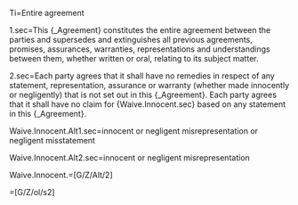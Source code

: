 Ti=Entire agreement

1.sec=This {_Agreement} constitutes the entire agreement between the parties and supersedes and extinguishes all previous agreements, promises, assurances, warranties, representations and understandings between them, whether written or oral, relating to its subject matter.

2.sec=Each party agrees that it shall have no remedies in respect of any statement, representation, assurance or warranty (whether made innocently or negligently) that is not set out in this {_Agreement}. Each party agrees that it shall have no claim for {Waive.Innocent.sec} based on any statement in this {_Agreement}.

Waive.Innocent.Alt1.sec=innocent or negligent misrepresentation or negligent misstatement

Waive.Innocent.Alt2.sec=innocent or negligent misrepresentation

Waive.Innocent.=[G/Z/Alt/2]

=[G/Z/ol/s2]